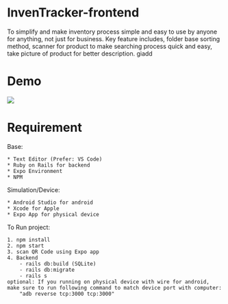 # InvenTracker-frontend
To simplify and make inventory process simple and easy to use by anyone for anything, not just for business. Key feature includes, folder base sorting method, scanner for product to make searching process quick and easy, take picture of product for better description. 
giadd

# Demo
![](InvenTrackerDemo.gif)

# Requirement

Base: 

    * Text Editor (Prefer: VS Code)
    * Ruby on Rails for backend
    * Expo Environment
    * NPM

Simulation/Device:

    * Android Studio for android
    * Xcode for Apple
    * Expo App for physical device

To Run project:

    1. npm install
    2. npm start
    3. scan QR Code using Expo app
    4. Backend
        - rails db:build (SQLite)
        - rails db:migrate
        - rails s
    optional: If you running on physical device with wire for android, make sure to run following command to match device port with computer:
        "adb reverse tcp:3000 tcp:3000"